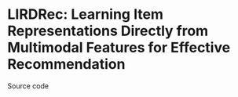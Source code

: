 # LIRDRec: Learning Item Representations Directly from Multimodal Features for Effective Recommendation

Source code
